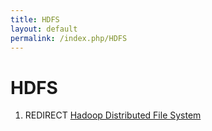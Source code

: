 ```yaml
---
title: HDFS
layout: default
permalink: /index.php/HDFS
---
```


# HDFS

1. REDIRECT [Hadoop Distributed File System](Hadoop_Distributed_File_System)
